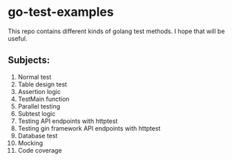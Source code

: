 # go-test-examples
This repo contains different kinds of golang test methods. I hope that will be useful.

## Subjects:
1. Normal test
2. Table design test
3. Assertion logic
4. TestMain function
5. Parallel testing
6. Subtest logic
7. Testing API endpoints with httptest
8. Testing gin framework API endpoints with httptest
9. Database test
10. Mocking
11. Code coverage